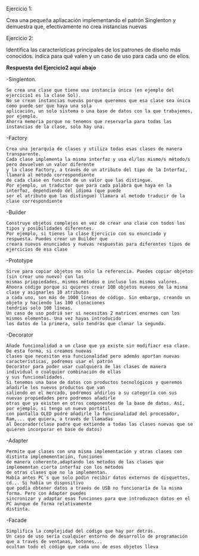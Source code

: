 Ejercicio 1:

Crea una pequeña apliacación implementando el patrón Singlenton y demuestra que, efectivamente no crea 
instancias nuevas

Ejercicio 2:

Identifica las características principales de los patrones de diseño más conocidos. indica para qué valen y
un caso de uso para cada uno de ellos.

**Respuesta del Ejercicio2 aquí abajo**

-Singlenton. 

    Se crea una clase que tiene una instancia única (en ejemplo del ejercicio1 es la clase Sol).
    No se crean instancias nuevas porque queremos que esa clase sea única como puede ser que haya una sola
    aplicación, un solo sistema o una base de datos con la que trabajemos, por ejemplo.
    Ahorra memoria porque no tenemos que reservarla para todas las instancias de la clase, solo hay una.

-Factory

    Crea una jerarquía de clases y utiliza todas esas clases de manera transparente. 
    Cada clase implementa la misma interfaz y usa el/los mismo/s método/s pero devuelven un valor diferente 
    y la clase Factory, a través de un atributo del tipo de la Interfaz, llamará al método correspondiente
    de cada clase en función de un valor que las distingue.
    Por ejemplo, un traductor que para cada palabra que haya en la interfaz, dependiendo del idioma (que puede
    ser el atributo que las distingue) llamara al metodo traducir de la clase correspondiente

-Builder

    Construye objetos complejos en vez de crear una clase con todos los tipos y posibilidades diferentes. 
    Por ejemplo, si tienes la clase Ejercicio con su enunciado y respuesta. Puedes crear un Builder que
    creara nuevos enunciados y nuevas respuestas para diferentes tipos de ejercicios de esa clase

-Prototype

    Sirve para copiar objetos no solo la referencia. Puedes copiar objetos (sin crear uno nuevo) con las
    mismas priopiedades, mismos métodos e incluso los mismos valores.
    Ahoora código porque si quieres crear 100 objetos nuevos de la misma clase y asignarles 10 atributos
    a cada uno, son más de 1000 líneas de código. Sin embargo, creando un objeto y haciendo las 100 clonaciones
    tendrías solo 100 líneas. 
    Un caso de uso podriá ser si necesitas 2 matrices enormes con los mismos elementos. Una vez hayas introducido
    los datos de la primera, solo tendrás que clonar la segunda.

-Decorator

    Añade funcionalidad a un clase que ya existe sin modifiacr esa clase. De esta forma, si creamos nuevas
    clases que necesitan esa funcionalidad pero además aportan nuevas características, podremos usar el patrón
    Decorator para poder usar cualquiera de las clases de manera individual o cualquier combinación de ellas
    y sus funcionalidades.
    Si tenemos una base de datos con productos tecnológicos y queremos añadirle los nuevos productos que van
    saliendo en el mercado, podremos añdirlos a su categoría con sus nuevas propiedades pero podremos añadirle
    otras que ya existen en otros componentes de la base de datos. Así, por ejemplo, si tengo un nuevo portátil
    con pantalla OLED podré añadirle la funcionalidad del procesador, Ram,... que quiera, a través de llamadas
    al Decorador(clase padre que extiende a todas las clases nuevas que se quieren incorporar en base de datos)
    
-Adapter

    Permite que clases con una misma implementación y otras clases con distinta implemementación, funcionen
    de manera coherente,adaptando los métodos de las clases que implememntan cierta interfaz con los métodos
    de otras clases que no la implementan.
    Había antes PC´s que solo podin recibir datos externos de disquettes, cd... Si había un dispositivo
    que podía obtener datos a través de USB no funcionaría de la misma forma. Pero con Adapter puedes
    sincronizar y adaptar esas funciones para que introduzacn datos en el PC aunque de forma relativamente
    distinta.

-Facade

    Simplifica la complejidad del código que hay por detrás.
    Un caso de uso sería cualquier entorno de desarrollo de programación que a través de ventanas, botones...
    ocultan todo el código que cada uno de esos objetos lleva

    
    